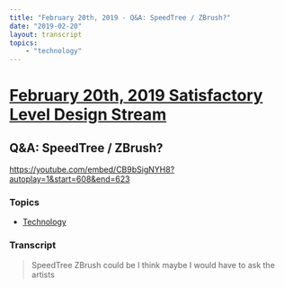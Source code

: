 ```yaml
---
title: "February 20th, 2019 - Q&A: SpeedTree / ZBrush?"
date: "2019-02-20"
layout: transcript
topics: 
    - "technology"
---
```

# [February 20th, 2019 Satisfactory Level Design Stream](../2019-02-20.md)
## Q&A: SpeedTree / ZBrush?
https://youtube.com/embed/CB9bSigNYH8?autoplay=1&start=608&end=623
### Topics
* [Technology](../topics/technology.md)

### Transcript

> SpeedTree ZBrush could be I think maybe
> I would have to ask the artists
